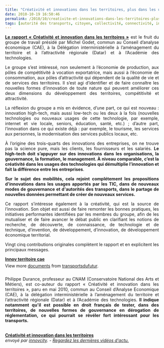 ```yaml
---
title: "Créativité et innovations dans les territoires, plus dans les usages que dans les technologies"
date: 2010-10-19 16:50:46
permalink: /2010/10/creativite-et-innovations-dans-les-territoires-plus-dans-les-usages-que-dans-les-technologies.html
tags: [autorité des transports, citoyen, collectivité, connectivité, internet, low cost, TIC]
---
```


<p style="text-align: justify"><strong><a href="http://www.cae.gouv.fr/spip.php?breve17" target="_blank">Le rapport « Créativité et innovation dans les territoires »</a></strong> est le fruit du groupe de travail présidé par Michel Godet, commun au Conseil d’analyse économique (CAE), à la Délégation interministérielle à l’aménagement du territoire et à l’attractivité régionale (Datar) et à l’Académie des technologies.</p> <p style="text-align: justify">Le groupe s’est intéressé, non seulement à l’économie de production, aux pôles de compétitivité à vocation exportatrice, mais aussi à l’économie de consommation, aux pôles d’attractivité qui dépendent de la qualité de vie et de services des territoires. Il s’est agi d’identifier et de faire connaître les nouvelles formes d’innovation de toute nature qui peuvent améliorer ces deux dimensions du développement des territoires, compétitivité et attractivité.</p> <p style="text-align: justify">La réflexion du groupe a mis en évidence, d’une part, ce qui est nouveau : innovation high-tech, mais aussi low-tech ou les deux à la fois (nouvelles technologies ou nouveaux usages de cette technologie, par exemple, internet et vie locale, seniors, éducation, santé, etc.) ; d’autre part, l’innovation dans ce qui existe déjà : par exemple, le tourisme, les services aux personnes, la modernisation des services publics locaux, etc.</p> <p style="text-align: justify">À l’origine des trois-quarts des innovations des entreprises, on ne trouve pas la science pure, mais les clients, les fournisseurs et les salariés. <strong>Le high-tech doit s’appuyer sur des innovations dans les organisations, la gouvernance, la formation, le management. À niveau comparable, c’est la créativité dans les usages des technologies qui démultiplie l’innovation et fait la différence entre les entreprises</strong>.</p> <p style="text-align: justify"><strong>Sur le sujet des mobilités, cela rejoint complétement les propositions d'innovations dans les usages apportés par les TIC, dans de nouveaux modes de gouvernance et d'autorités des transports, dans le partage de nouvelles données permettant de créer de nouveaux services. </strong></p>  <!--more-->   <p style="text-align: justify">Ce rapport s’intéresse également à la créativité, qui est la source de l’innovation. Son objet est aussi de faire remonter les bonnes pratiques, les initiatives performantes identifiées par les membres du groupe, afin de les mutualiser et de faire avancer le débat public en clarifiant les notions de recherche, de découverte, de connaissance, de technologie et de technique, d’invention, de développement, d’innovation, de développement économique territorial.</p> <p style="text-align: justify">Vingt cinq contributions originales complètent le rapport et en explicitent les principaux messages.</p> <div id="__ss_5490190" style="width: 477px"><strong style="margin: 12px 0 4px"><a href="http://www.slideshare.net/transportsdufutur/innov-territoire-cae" title="Innov territoire cae">Innov territoire cae</a></strong>        <div style="padding: 5px 0 12px">View more <a href="http://www.slideshare.net/">documents</a> from <a href="http://www.slideshare.net/transportsdufutur">transportsdufutur</a>.</div> </div> <p style="text-align: justify">Philippe Durance, professeur au CNAM (Conservatoire National des Arts et Métiers), est co-auteur du rapport « Créativité et innovation dans les territoires », paru en mai 2010, commun au Conseil d’Analyse Economique (CAE), à la délégation interministérielle à l’aménagement du territoire et l’attractivité régionale (Datar) et à l’Académie des technologies. <strong>Il indique notamment qu'il est possible en droit français de tester, dans des territoires, de nouvelles formes de gouvernance en dérogation de réglementation, ce qui pourrait se révéler fort intéressant pour les transports.</strong></p> <p>        <br /><strong><a href="http://www.dailymotion.com/video/xf9bme_creativite-et-innovation-dans-les-t_news">Créativité et innovation dans les territoires</a></strong><br /><em>envoyé par <a href="http://www.dailymotion.com/innovcity">innovcity</a>. - <a href="http://www.dailymotion.com/fr/channel/news">Regardez les dernières vidéos d'actu.</a></em></p>
